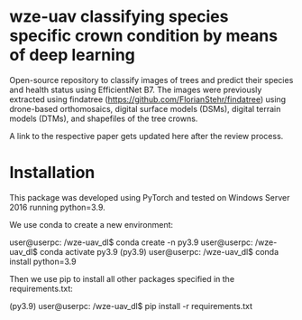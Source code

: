 # wze-uav classifying species specific crown condition by means of deep learning
Open-source repository to classify images of trees and predict their species and health status using EfficientNet B7. 
The images were previously extracted using findatree (https://github.com/FlorianStehr/findatree) using drone-based orthomosaics, digital surface models (DSMs), digital terrain models (DTMs), and shapefiles of the tree crowns.

A link to the respective paper gets updated here after the review process. 

# Installation 
This package was developed using PyTorch and tested on Windows Server 2016 running python=3.9.

We use conda to create a new environment:

user@userpc: /wze-uav_dl$ conda create -n py3.9
user@userpc: /wze-uav_dl$ conda activate py3.9
(py3.9) user@userpc: /wze-uav_dl$ conda install python=3.9 

Then we use pip to install all other packages specified in the requirements.txt:

(py3.9) user@userpc: /wze-uav_dl$ pip install -r requirements.txt
